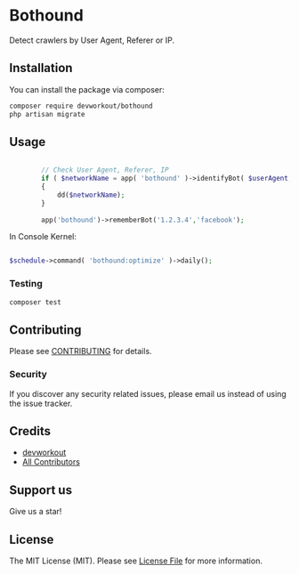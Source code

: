 # Bothound

Detect crawlers by User Agent, Referer or IP.

## Installation

You can install the package via composer:

```bash
composer require devworkout/bothound
php artisan migrate
```

## Usage

``` php

        // Check User Agent, Referer, IP
        if ( $networkName = app( 'bothound' )->identifyBot( $userAgent, $referer, $ip ) )
        {
            dd($networkName);
        }
        
        app('bothound')->rememberBot('1.2.3.4','facebook');

```

In Console Kernel:
```php

$schedule->command( 'bothound:optimize' )->daily();

```


### Testing

``` bash
composer test
```

## Contributing

Please see [CONTRIBUTING](CONTRIBUTING.md) for details.

### Security

If you discover any security related issues, please email us instead of using the issue tracker.

## Credits

- [devworkout](https://github.com/devworkout)
- [All Contributors](../../contributors)

## Support us

Give us a star!

## License

The MIT License (MIT). Please see [License File](LICENSE.md) for more information.
